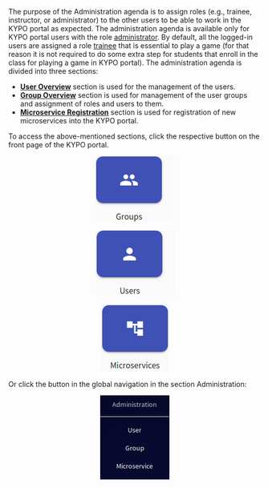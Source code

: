 The purpose of the Administration agenda is to assign roles (e.g., trainee, instructor, or administrator) to the other users to be able to work in the KYPO portal as expected. The administration agenda is available only for KYPO portal users with the role [administrator](../../../user-guide-advanced/users-and-groups/roles/#administrator). By default, all the logged-in users are assigned a role [trainee](../../../user-guide-advanced/users-and-groups/roles/#trainee) that is essential to play a game (for that reason it is not required to do some extra step for students that enroll in the class for playing a game in KYPO portal).
The administration agenda is divided into three sections: 

* **[User Overview](./users.md)** section is used for the management of the users. 
* **[Group Overview](./groups.md)** section is used for management of the user groups and assignment of roles and users to them.
* **[Microservice Registration](microservices.md)** section is used for registration of new microservices into the KYPO portal. 

To access the above-mentioned sections, click the respective button on the front page of the KYPO portal.

<p align="center">
  <img src="../../../img/user-guide-basic/administration-agenda/overview/home-page-groups-button.png">
</p>

<p align="center">
  <img src="../../../img/user-guide-basic/administration-agenda/overview/home-page-users-button.png">
</p>

<p align="center">
  <img src="../../../img/user-guide-basic/administration-agenda/overview/home-page-microservices-button.png">
</p>


Or click the button in the global navigation in the section Administration:

<p align="center">
  <img src="../../../img/user-guide-basic/administration-agenda/overview/administration-left-panel.png">
</p>
